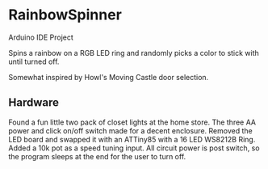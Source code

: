 # RainbowSpinner

Arduino IDE Project

Spins a rainbow on a RGB LED ring and randomly picks a color to stick with until turned off.

Somewhat inspired by Howl's Moving Castle door selection.


## Hardware

Found a fun little two pack of closet lights at the home store.
The three AA power and click on/off switch made for a decent enclosure.
Removed the LED board and swapped it with an ATTiny85 with a 16 LED WS8212B Ring.
Added a 10k pot as a speed tuning input.
All circuit power is post switch, so the program sleeps at the end for the user to turn off.


